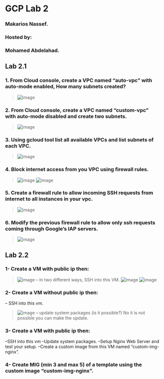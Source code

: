 # GCP Lab 2

### Makarios Nassef.
### Hosted by:
### Mohamed Abdelahad.

## Lab 2.1

### 1. From Cloud console, create a VPC named “auto-vpc” with auto-mode enabled, How many subnets created?
> ![image](https://user-images.githubusercontent.com/28235504/213336040-16f011d3-2f78-46b9-bb22-5d3e8828299e.png)

### 2. From Cloud console, create a VPC named “custom-vpc” with auto-mode disabled and create two subnets.
> ![image](https://user-images.githubusercontent.com/28235504/213337647-7927cd96-169d-4e8b-9211-7a31f4778c4e.png)

### 3. Using gcloud tool list all available VPCs and list subnets of each VPC.
> ![image](https://user-images.githubusercontent.com/28235504/213336886-35b01c60-d023-4122-a56a-330af10d3d29.png)

### 4. Block internet access from you VPC using firewall rules.
> ![image](https://user-images.githubusercontent.com/28235504/213339233-bdecd268-d7e0-4b63-9433-ffec52191e45.png)
> ![image](https://user-images.githubusercontent.com/28235504/213339196-fdaf17a9-bcd9-4724-b8ec-f4ac43fcd0b3.png)
 
### 5. Create a firewall rule to allow incoming SSH requests from internet to all instances in your vpc.
> ![image](https://user-images.githubusercontent.com/28235504/213339710-387de431-fdaf-4355-b92b-0d611a3b0ec8.png)

### 6. Modify the previous firewall rule to allow only ssh requests coming through Google’s IAP servers.
> ![image](https://user-images.githubusercontent.com/28235504/213339998-038d7662-6b64-4693-ac36-a5f6c4538c0d.png)


## Lab 2.2
### 1- Create a VM with public ip then:
> ![image](https://user-images.githubusercontent.com/28235504/213341202-90d020c9-7c4f-4fbd-bf57-434a44c0bb33.png)
> – In two different ways, SSH into this VM.
> ![image](https://user-images.githubusercontent.com/28235504/213341578-d34e436f-9aff-4ad0-a9f8-bdb292318a68.png)
> ![image](https://user-images.githubusercontent.com/28235504/213343917-35b28b77-b4d6-439a-834e-714b32dbad20.png)

### 2- Create a VM without public ip then:
  – SSH into this vm.
> ![image](https://user-images.githubusercontent.com/28235504/213344999-43301d0c-9a3c-41f1-91ec-ece411050068.png)
  – update system packages (is it possible?)
> No it is not possible you can make the update.

### 3- Create a VM with public ip then:
  –SSH into this vm
  –Update system packages.
  –Setup Nginx Web Server and test your setup.
  –Create a custom image from this VM named “custom-img-nginx”.

### 4- Create MIG (min 3 and max 5) of a template using the custom image “custom-img-nginx”.

